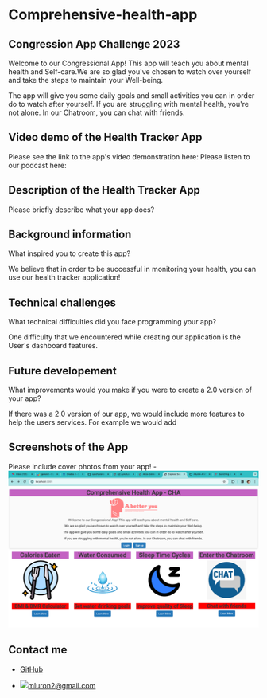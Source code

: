 # Comprehensive-health-app
## Congression App Challenge 2023
<p>Welcome to our Congressional App! This app will teach you about mental health and Self-care.We are so glad you've chosen to watch over yourself and take the steps to maintain your Well-being.</p>
<p>The app will give you some daily goals and small activities you can in order do to watch after yourself. If you are struggling with mental health, you're not alone. In our Chatroom, you can chat with friends.</p>

## Video demo of the Health Tracker App
Please see the link to the app's video demonstration here:
Please listen to our podcast here:

## Description of the Health Tracker App
Please briefly describe what your app does?



## Background information
What inspired you to create this app?

We believe that in order to be successful in monitoring your health, you can use our health tracker application!

## Technical challenges
What technical difficulties did you face programming your app?

One difficulty that we encountered while creating our application is the User's dashboard features. 


## Future developement
What improvements would you make if you were to create a 2.0 version of your app? 

If there was a 2.0 version of our app, we would include more features to help the users services. For example we would add 

## Screenshots of the App
Please include cover photos from your app!
-![Screenshot](./App/public/assets/images/Screen-shot.png)

## Contact me
- [GitHub](https://github.com/mluron-ArxFjs)

- ![](https://img.shields.io/badge/Gmail-D14836?style=for-the-badge&logo=gmail&logoColor=white)mluron2@gmail.com
